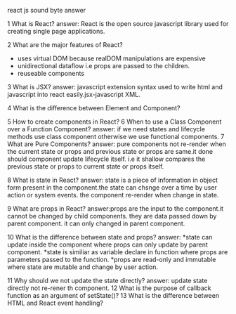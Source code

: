 react js sound byte answer

1	What is React?
answer: React is the open source javascript library used for creating single page applications.

2	What are the major features of React?
   * uses virtual DOM because realDOM manipulations are expensive 
   * unidirectional dataflow i.e props are passed to the children.
   * reuseable components  
   
3	What is JSX?
answer: javascript extension syntax used to write html and javascript into react easily.jsx-javascript XML.

4	What is the difference between Element and Component?

5	How to create components in React?
6	When to use a Class Component over a Function Component?
answer: if we need states and lifecycle methods use class component otherwise we use functional components.
7	What are Pure Components?
answer: pure components not re-render when the current state or props and previous state or props are same.it done should component update lifecycle itself.
i.e it shallow compares the previous state or props to current state or props itself.

8	What is state in React?
answer: state is a piece of information in object form present in the component.the state can chsnge over a time by user action or system events.
 the component re-render when change in state.
 
9	What are props in React?
answer:props are the input to the component.it cannot be changed by child components. they are data passed down by parent component.
it can only changed in parent component.

10	What is the difference between state and props?
answer: 
*state can update inside the component where props can only update by parent component.
*state is similiar as variable declare in function where props are parameters passed to the function.
*props are read-only and immutable where state are mutable and change by user action.

11	Why should we not update the state directly?
answer: update state directly not re-rener th component.
12	What is the purpose of callback function as an argument of setState()?
13	What is the difference between HTML and React event handling?
